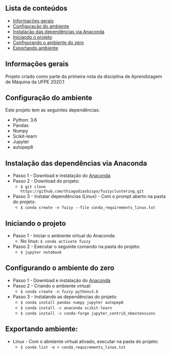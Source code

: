 ## Lista de conteúdos

* [Informações gerais](#Informações-gerais)
* [Configuração do ambiente](#configuracao-do-ambiente)
* [Instalação das dependências via Anaconda](#instalacao-via-anaconda)
* [Iniciando o projeto](#iniciando-projeto)
* [Configurando o ambiente do zero](#configurando-do-zero)
* [Exportando ambiente](#exportando-ambiente)

## Informações gerais
Projeto criado como parte da primeira nota da disciplina de Aprendizagem de Máquina da UFPE 2020.1
	
## Configuração do ambiente
Este projeto tem as seguintes dependências:
* Python: 3.6
* Pandas
* Numpy
* Scikit-learn
* Jupyter
* autopep8
	
## Instalação das dependências via Anaconda
* Passo 1 - Download e instalação do [Anaconda](https://www.anaconda.com/products/individual#Downloads)
* Passo 2 - Download do projeto: 
	* ```$ git clone https://github.com/thiagodiasbispo/fuzzyclustering.git ```
* Passo 3 - Instalar dependências (Linux) - Com o prompt aberto na pasta do projeto: 
	* ```$ conda create -n fuzzy --file conda_requirements_linux.txt ```

## Iniciando o projeto
* Passo 1 - Iniciar o ambiente virtual do Anaconda:
	* No linux: ```$ conda activate fuzzy ```
* Passo 2 - Executar o seguinte comando na pasta do projeto: 
	* ```$ jupyter notebook```

## Configurando o ambiente do zero
* Passo 1 - Download e instalação do [Anaconda](
ttps://www.anaconda.com/products/individual#Downloads)
* Passo 2 - Criando o ambiente virtual:
	* ```$ conda create -n fuzzy python=3.6 ```
* Passo 3 - Instalando as dependências do projeto:
	* ```$ conda install pandas numpy jupyter autopep8```
	* ```$ conda install -c anaconda scikit-learn ```
	* ```$ conda install -c conda-forge jupyter_contrib_nbextensions ``` 

## Exportando ambiente:

* Linux - Com o abmiente virtual ativado, executar na pasta do projeto: 
	* ```$ conda list -e > conda_requirements_linux.txt ```